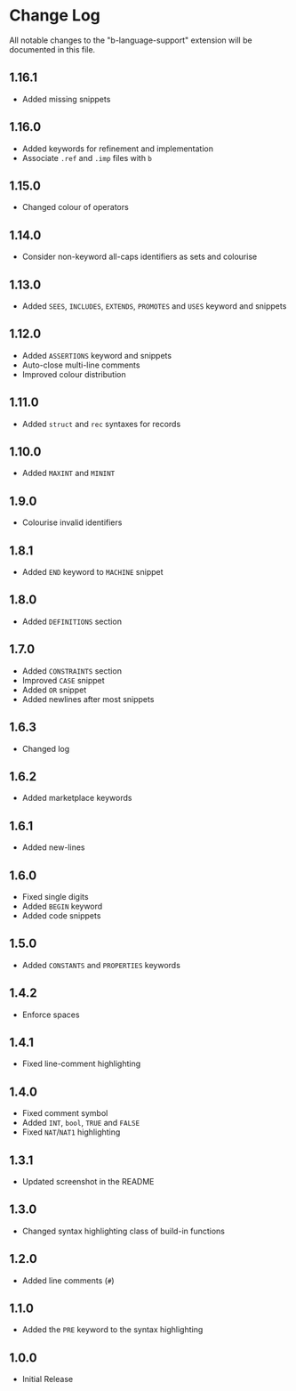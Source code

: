 # Change Log

All notable changes to the "b-language-support" extension will be documented in this file.

## 1.16.1

- Added missing snippets

## 1.16.0

- Added keywords for refinement and implementation
- Associate `.ref` and `.imp` files with `b`

## 1.15.0

- Changed colour of operators

## 1.14.0

- Consider non-keyword all-caps identifiers as sets and colourise

## 1.13.0

- Added `SEES`, `INCLUDES`, `EXTENDS`, `PROMOTES` and `USES` keyword and snippets

## 1.12.0

- Added `ASSERTIONS` keyword and snippets
- Auto-close multi-line comments
- Improved colour distribution

## 1.11.0

- Added `struct` and `rec` syntaxes for records

## 1.10.0

- Added `MAXINT` and `MININT`

## 1.9.0

- Colourise invalid identifiers

## 1.8.1

- Added `END` keyword to `MACHINE` snippet

## 1.8.0

- Added `DEFINITIONS` section

## 1.7.0

- Added `CONSTRAINTS` section
- Improved `CASE` snippet
- Added `OR` snippet
- Added newlines after most snippets

## 1.6.3

- Changed log

## 1.6.2

- Added marketplace keywords

## 1.6.1

- Added new-lines

## 1.6.0

- Fixed single digits
- Added `BEGIN` keyword
- Added code snippets

## 1.5.0

- Added `CONSTANTS` and `PROPERTIES` keywords

## 1.4.2

- Enforce spaces

## 1.4.1

- Fixed line-comment highlighting

## 1.4.0

- Fixed comment symbol
- Added `INT`, `bool`, `TRUE` and `FALSE`
- Fixed `NAT`/`NAT1` highlighting

## 1.3.1

- Updated screenshot in the README

## 1.3.0

- Changed syntax highlighting class of build-in functions

## 1.2.0

- Added line comments (`#`)

## 1.1.0

- Added the `PRE` keyword to the syntax highlighting

## 1.0.0

- Initial Release
